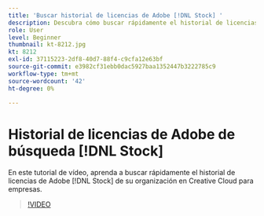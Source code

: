 ```yaml
---
title: 'Buscar historial de licencias de Adobe [!DNL Stock] '
description: Descubra cómo buscar rápidamente el historial de licencias de Adobe [!DNL Stock] de su organización en Creative Cloud para empresas
role: User
level: Beginner
thumbnail: kt-8212.jpg
kt: 8212
exl-id: 37115223-2df8-40d7-88f4-c9cfa12e63bf
source-git-commit: e3982cf31ebb0dac5927baa1352447b3222785c9
workflow-type: tm+mt
source-wordcount: '42'
ht-degree: 0%

---
```


# Historial de licencias de Adobe de búsqueda [!DNL Stock]

En este tutorial de vídeo, aprenda a buscar rápidamente el historial de licencias de Adobe [!DNL Stock] de su organización en Creative Cloud para empresas.

>[!VIDEO](https://video.tv.adobe.com/v/335327?hidetitle=true)
